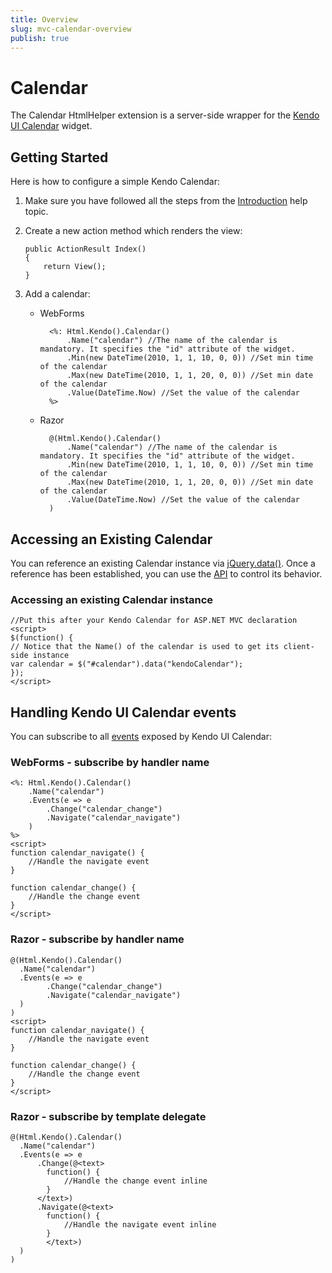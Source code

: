 ```yaml
---
title: Overview
slug: mvc-calendar-overview
publish: true
---
```


# Calendar

The Calendar HtmlHelper extension is a server-side wrapper for the [Kendo UI Calendar](http://www.kendoui.com/documentation/ui-widgets/calendar/overview.aspx) widget.

## Getting Started

Here is how to configure a simple Kendo Calendar:

1.  Make sure you have followed all the steps from the [Introduction](http://www.kendoui.com/documentation/asp-net-mvc/introduction.aspx) help topic.

2.  Create a new action method which renders the view:

        public ActionResult Index()
        {
            return View();
        }
3.  Add a calendar:
    - WebForms

            <%: Html.Kendo().Calendar()
                .Name("calendar") //The name of the calendar is mandatory. It specifies the "id" attribute of the widget.
                .Min(new DateTime(2010, 1, 1, 10, 0, 0)) //Set min time of the calendar
                .Max(new DateTime(2010, 1, 1, 20, 0, 0)) //Set min date of the calendar
                .Value(DateTime.Now) //Set the value of the calendar
            %>
    - Razor

            @(Html.Kendo().Calendar()
                .Name("calendar") //The name of the calendar is mandatory. It specifies the "id" attribute of the widget.
                .Min(new DateTime(2010, 1, 1, 10, 0, 0)) //Set min time of the calendar
                .Max(new DateTime(2010, 1, 1, 20, 0, 0)) //Set min date of the calendar
                .Value(DateTime.Now) //Set the value of the calendar
            )

## Accessing an Existing Calendar

You can reference an existing Calendar instance via [jQuery.data()](http://api.jquery.com/jQuery.data/).
Once a reference has been established, you can use the [API](http://www.kendoui.com/documentation/ui-widgets/calendar/methods.aspx) to control its behavior.



### Accessing an existing Calendar instance

    //Put this after your Kendo Calendar for ASP.NET MVC declaration
    <script>
    $(function() {
    // Notice that the Name() of the calendar is used to get its client-side instance
    var calendar = $("#calendar").data("kendoCalendar");
    });
    </script>


## Handling Kendo UI Calendar events

You can subscribe to all [events](http://www.kendoui.com/documentation/ui-widgets/calendar/events.aspx) exposed by Kendo UI Calendar:



### WebForms - subscribe by handler name

    <%: Html.Kendo().Calendar()
        .Name("calendar")
        .Events(e => e
            .Change("calendar_change")
            .Navigate("calendar_navigate")
        )
    %>
    <script>
    function calendar_navigate() {
        //Handle the navigate event
    }

    function calendar_change() {
        //Handle the change event
    }
    </script>


### Razor - subscribe by handler name

    @(Html.Kendo().Calendar()
      .Name("calendar")
      .Events(e => e
            .Change("calendar_change")
            .Navigate("calendar_navigate")
      )
    )
    <script>
    function calendar_navigate() {
        //Handle the navigate event
    }

    function calendar_change() {
        //Handle the change event
    }
    </script>


### Razor - subscribe by template delegate

    @(Html.Kendo().Calendar()
      .Name("calendar")
      .Events(e => e
          .Change(@<text>
            function() {
                //Handle the change event inline
            }
          </text>)
          .Navigate(@<text>
            function() {
                //Handle the navigate event inline
            }
            </text>)
      )
    )

